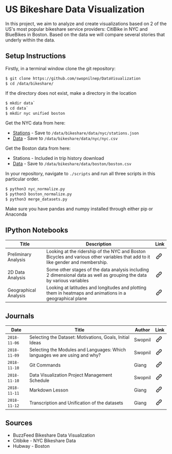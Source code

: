 # US Bikeshare Data Visualization

In this project, we aim to analyze and create visualizations based on 2 of the US's most popular bikeshare service providers: CitiBike in NYC and BlueBikes in Boston. Based on the data we will compare several stories that underly within the data. 

## Setup Instructions
Firstly, in a terminal window clone the git repository: 
```
$ git clone https://github.com/swopnilnep/DataVisualization
$ cd /data/bikeshare/
```

If the directory does not exist, make a directory in the location
```
$ mkdir data`
$ cd data`
$ mkdir nyc unified boston
```


Get the NYC data from here: 
* [Stations](https://feeds.citibikenyc.com/stations/stations.json) - Save to `/data/bikeshare/data/nyc/stations.json`
* [Data](https://s3.amazonaws.com/tripdata/index.html) - Save to `/data/bikeshare/data/nyc/nyc.csv`

Get the Boston data from here: 
* Stations - Included in trip history download
* [Data](http://files.hubwaydatachallenge.org/hubway_2011_07_through_2013_11.zip) -  Save to `/data/bikeshare/data/boston/boston.csv`

In your repository, navigate to `./scripts` and run all three scripts in this particular order.
```
$ python3 nyc_normalize.py
$ python3 boston_normalize.py
$ python3 merge_datasets.py
```
Make sure you have pandas and numpy installed through either pip or Anaconda

## IPython Notebooks 
 Title  | Description | Link |
|---|---|---| 
|Preliminary Analysis | Looking at the ridership of the NYC and Boston Bicycles and various other variables that add to it like gender and membership.| [![img](./images/link.png)](ipython/analysis_giang.ipynb) |
| 2D Data Analysis | Some other stages of the data analysis including 2 dimensional data as well as grouping the data by various variables |[![img](./images/link.png)](ipython/analysis_swopnil.ipynb) |
| Geographical Analysis | Looking at latitudes and longitudes and plotting them in heatmaps and animations in a geographical plane | [![img](./images/link.png)](ipython/gmaps_visualizations.ipynb.ipynb) |

## Journals
| Date  | Title  | Author | Link |
|---|---|---|---|
| `2018-11-06`  | Selecting the Dataset: Motivations, Goals, Initial Ideas  | Swopnil | [![img](./images/link.png)](journals/20181106_swopnil.rst) |
| `2018-11-09`  | Selecting the Modules and Languages: Which languages we are using and why?  | Swopnil | [![img](./images/link.png)](journals/20181109_swopnil.rst) |
| `2018-11-10`  | Git Commands | Giang | [![img](./images/link.png)](journals/20181110_giang.rst) |
| `2018-11-10`  | Data Visualization Project Management Schedule | Swopnil | [![img](./images/link.png)](journals/20181115_swopnil.rst) |
| `2018-11-11`  | Markdown Lesson | Giang | [![img](./images/link.png)](journals/20181111_giang.rst) |
| `2018-11-12`  | Transcription and Unification of the datasets | Giang | [![img](./images/link.png)](journals/20181122_giang.rst) |

## Sources
* BuzzFeed Bikeshare Data Visualization
* Citibike - NYC Bikeshare Data
* Hubway - Boston
